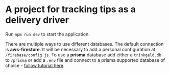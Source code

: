 # A project for tracking tips as a delivery driver

Run `npm run dev` to start the application. 

There are multiple ways to use different databases. 
The default connection is **aws-firestore**. It will be necessary to add a personal configuration at `/firebase/config.js`. To use a **prisma** database add either a `trinkgeld.db` to `/prisma` or add a `.env` file and connect to a prisma supported database of choice - [follow tutorial here](https://www.prisma.io/docs/getting-started/quickstart).  
